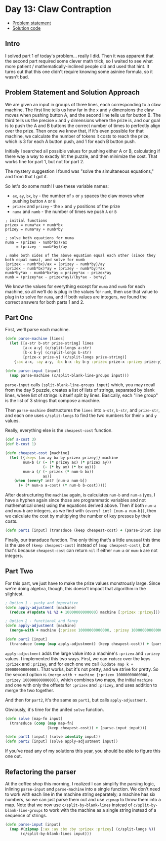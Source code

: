 # Day 13: Claw Contraption

* [Problem statement](https://adventofcode.com/2024/day/13)
* [Solution code](https://github.com/abyala/advent-2024-clojure/blob/master/src/advent_2024_clojure/day13.clj)

## Intro

I solved part 1 of today's problem... really I did. Then it was apparent that the second part required some clever
math trick, so I waited to see what more patient / mathematically-inclined people did and used that hint. It turns out
that this one didn't require knowing some asinine formula, so it wasn't bad.

## Problem Statement and Solution Approach

We are given an input in groups of three lines, each corresponding to a claw machine. The first line tells us how far
in the `x` and `y` dimensions the claw moves when pushing button A, and the second line tells us for button B. The
third tells us the precise `x` and `y` dimensions where the prize is, and our goal is to push the A and B buttons the
correct number of times to perfectly align over the prize. Then once we know that, if it's even possible for that
machine, we calculate the number of tokens it costs to reach the prize, which is 3 for each A button push, and 1 for 
each B button push.

Initially I searched all possible values for pushing either A or B, calculating if there way a way to exactly hit the
puzzle, and then minimize the cost. That works fine for part 1, but not for part 2.

The mystery suggestion I found was "solve the simultaneous equations," and from that I got it.

So let's do some math! I use these variable names:
* `ax`, `ay`, `bx`, `by` - the number of `x` or `y` spaces the claw moves when pushing button `A` or `B`
* `prizex` and `prizey` - the `x` and `y` positions of the prize
* `numa` and `numb` - the number of times we push `A` or `B`

```
; initial functions
prizex = numa*ax + numb*bx
prizey = numa*ay + numb*by

; solve both equations for numa
numa = (prizex - numb*bx)/ax
     = (prizey - numb*by)/ay
     
; make both sides of the above equation equal each other (since they both equal numa), and solve for numb
(prizex - numb*bx)/ax = (prizey - numb*by)/ay
(prizex - numb*bx)*ay = (prizey - numb*by)*ax
numb*by*ax - numbb*bx*ay = prizey*ax - prizex*ay
numb = (prizey*ax - prizex*ay)/(by*ax - bx*ay)
```

We know the values for everything except for `numa` and `numb` for each machine, so all we'll do is plug in the values
for `numb`, then use that value to plug in to solve for `numa`, and if both values are integers, we found the correct
answers for both parts 1 and 2.

## Part One

First, we'll parse each machine.

```clojure
(defn parse-machine [lines]
  (let [[a-str b-str prize-string] lines
        [a-x a-y] (c/split-longs a-str)
        [b-x b-y] (c/split-longs b-str)
        [prize-x prize-y] (c/split-longs prize-string)]
    {:ax a-x, :ay a-y, :bx b-x :by b-y :prizex prize-x :prizey prize-y}))

(defn parse-input [input]
  (map parse-machine (c/split-blank-line-groups input)))
```

`parse-input` calls `(split-blank-line-groups input)` which, you may recall from the day 5 puzzle, creates a list of
lists of strings, separated by blank lines, where list of strings is itself split by lines. Basically, each "line
group" is the list of 3 strings that compose a machine.

Then `parse-machine` destructures the `lines` into `a-str`, `b-str`, and `prize-str`, and each one uses
`c/split-longs` to find the two numbers for their `x` and `y` values.

Really, everything else is the `cheapest-cost` function.

```clojure
(def a-cost 3)
(def b-cost 1)

(defn cheapest-cost [machine]
  (let [{:keys [ax ay bx by prizex prizey]} machine
        num-b (/ (- (* prizey ax) (* prizex ay))
                 (- (* by ax) (* bx ay)))
        num-a (/ (- prizex (* num-b bx))
                 ax)]
    (when (every? int? [num-a num-b])
      (+ (* num-a a-cost) (* num-b b-cost)))))
```

After destructuring the `machine` again, is calculates `num-b` and `num-a` (yes, I have a hyphen again since those are
programmatic variables and not mathematical ones) using the equations derived above. Then if both `num-a` and `num-b`
are integers, as we find with `(every? int? [num-a num-b])`, then we calculate the cost by multiplying the number of
key presses by their costs.

```clojure
(defn part1 [input] (transduce (keep cheapest-cost) + (parse-input input)))
```

Finally, our transduce function. The only thing that's a little unusual this time is the use of `(keep cheapest-cost)`
instead of `(map cheapest-cost)`, but that's because `cheapest-cost` can return `nil` if either `num-a` or `num-b` are
not integers.

## Part Two

For this part, we just have to make the prize values monstrously large. Since we're doing algebra, though, this doesn't
impact that algorithm in the slightest.

```clojure
; Option 1 - yucky and imperative
(defn apply-adjustment [machine]
  (reduce #(update %1 %2 + 10000000000000) machine [:prizex :prizey]))

; Option 2 - functional and fancy
(defn apply-adjustment [machine]
  (merge-with + machine {:prizex 10000000000000, :prizey 10000000000000}))

(defn part2 [input]
  (transduce (comp (map apply-adjustment) (keep cheapest-cost)) + (parse-input input)))
```

`apply-adjustment` adds the large value into a machine's `:prizex` and `:prizey` values. I implemented this two ways.
First, we can `reduce` over the keys `:prizex` and `:prizey`, and for each one we call
`(update map k + 10000000000000)`. That works, but it's not pretty, and we strive for pretty. So the second option is
`(merge-with + machine {:prizex 10000000000000, :prizey 10000000000000})`, which combines two maps, the initial
`machine` and one with only the offsets for `:prizex` and `:prizey`, and uses addition to merge the two together.

And then for `part2`, it's the same as `part1`, but calls `apply-adjustment`.

Obviously, it's time for the unifed `solve` function.

```clojure
(defn solve [map-fn input]
  (transduce (comp (map map-fn)
                   (keep cheapest-cost)) + (parse-input input)))

(defn part1 [input] (solve identity input))
(defn part2 [input] (solve apply-adjustment input))
```

If you've read any of my solutions this year, you should be able to figure this one out.

## Refactoring the parser

At the coffee shop this morning, I realized I can simplify the parsing logic, inlining `parse-input` and `parse-machine`
into a single function. We don't need to work with each line in the machine string separately; a machine has six
numbers, so we can just parse them out and use `zipmap` to throw them into a map. Note that we now use
`c/split-by-blank-lines` instead of `c/split-by-blank-line-groups` to work with the machine as a single string instead
of a sequence of strings.

```clojure
(defn parse-input [input]
  (map #(zipmap [:ax :ay :bx :by :prizex :prizey] (c/split-longs %))
       (c/split-by-blank-lines input)))
```